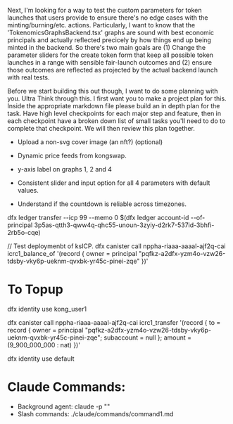 Next, I'm looking for a way to test the custom parameters for token launches that users provide to ensure there's no edge cases with the minting/burning/etc. actions. Particularly, I want to know that the 'TokenomicsGraphsBackend.tsx' graphs are sound with best economic principals and actually reflected precicely by how things end up being minted in the backend. So there's two main goals are (1) Change the parameter sliders for the create token form that keep all possible token launches in a range with sensible fair-launch outcomes and (2) ensure those outcomes are reflected as projected by the actual backend launch with real tests. 

Before we start building this out though, I want to do some planning with you. Ultra Think through this. I first want you to make a project plan for this. Inside the appropriate markdown file please build an in depth plan for the task. Have high level checkpoints for each major step and feature, then in each checkpoint have a broken down list of small tasks you'll need to do to complete that checkpoint. We will then review this plan together.








- Upload a non-svg cover image (an nft?) (optional)
- Dynamic price feeds from kongswap.
- y-axis label on graphs 1, 2 and 4
- Consistent slider and input option for all 4 parameters with default values.

- Understand if the countdown is reliable across timezones.





dfx ledger transfer --icp 99 --memo 0 $(dfx ledger account-id --of-principal 3p5as-qtth3-qww4q-qhc55-unoun-3zyiy-d2rk7-537id-3bhfi-2rb5o-cqe)

// Test deploymenbt of ksICP.
dfx canister call nppha-riaaa-aaaal-ajf2q-cai icrc1_balance_of '(record { owner = principal "pqfkz-a2dfx-yzm4o-vzw26-tdsby-vky6p-ueknm-qvxbk-yr45c-pinei-zqe" })'


# To Topup
dfx identity use kong_user1

dfx canister call nppha-riaaa-aaaal-ajf2q-cai icrc1_transfer '(record { to = record { owner = principal "pqfkz-a2dfx-yzm4o-vzw26-tdsby-vky6p-ueknm-qvxbk-yr45c-pinei-zqe"; subaccount = null }; amount = (9_900_000_000 : nat) })'

dfx identity use default





# Claude Commands: 
- Background agent: claude -p "<prompt>"
- Slash commands: ./claude/commands/command1.md
